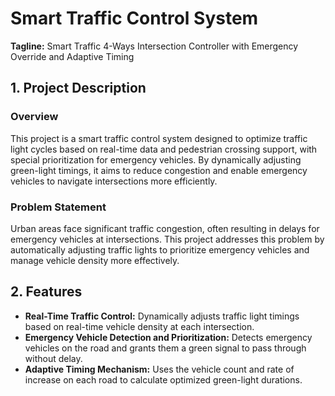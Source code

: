 # Smart Traffic Control System

**Tagline:** Smart Traffic 4-Ways Intersection Controller with Emergency Override and Adaptive Timing

## 1. Project Description

### Overview

This project is a smart traffic control system designed to optimize traffic light cycles based on real-time data and pedestrian crossing support, with special prioritization for emergency vehicles. By dynamically adjusting green-light timings, it aims to reduce congestion and enable emergency vehicles to navigate intersections more efficiently.

### Problem Statement
Urban areas face significant traffic congestion, often resulting in delays for emergency vehicles at intersections. This project addresses this problem by automatically adjusting traffic lights to prioritize emergency vehicles and manage vehicle density more effectively.

## 2. Features

- **Real-Time Traffic Control:** Dynamically adjusts traffic light timings based on real-time vehicle density at each intersection.
- **Emergency Vehicle Detection and Prioritization:** Detects emergency vehicles on the road and grants them a green signal to pass through without delay.
- **Adaptive Timing Mechanism:** Uses the vehicle count and rate of increase on each road to calculate optimized green-light durations.
